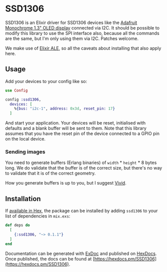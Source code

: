 # SSD1306

SSD1306 is an Elixir driver for SSD1306 devices like the
[Adafruit Monochrome 1.3" OLED display](https://www.adafruit.com/product/938)
connected via I2C.  It should be possible to modify this library to use the SPI
interface also, because all the commands are the same, but I'm only using them
via I2C.  Patches welcome.

We make use of [Elixir ALE](https://hex.pm/packages/elixir_ale), so all the
caveats about installing that also apply here.

## Usage

Add your devices to your config like so:

```elixir
use Config

config :ssd1306,
  devices: [
    %{bus: "i2c-1", address: 0x3d, reset_pin: 17}
  ]
```

And start your application.  Your devices will be reset, initialised with
defaults and a blank buffer will be sent to them.  Note that this library
assumes that you have the reset pin of the device connected to a GPIO pin on the
local device.

### Sending images

You need to generate buffers (Erlang binaries) of `width` * `height` * 8 bytes
long.  We do validate that the buffer is of the correct size, but there's no way
to validate that it is of the correct geometry.

How you generate buffers is up to you, but I suggest
[Vivid](https://hex.pm/packages/vivid).

## Installation

If [available in Hex](https://hex.pm/docs/publish), the package can be installed
by adding `ssd1306` to your list of dependencies in `mix.exs`:

```elixir
def deps do
  [
    {:ssd1306, "~> 0.1.1"}
  ]
end
```

Documentation can be generated with [ExDoc](https://github.com/elixir-lang/ex_doc)
and published on [HexDocs](https://hexdocs.pm). Once published, the docs can
be found at [https://hexdocs.pm/SSD1306](https://hexdocs.pm/SSD1306).

